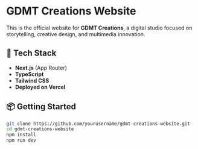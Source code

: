 # GDMT Creations Website

This is the official website for **GDMT Creations**, a digital studio focused on storytelling, creative design, and multimedia innovation.

## 🚀 Tech Stack

- **Next.js** (App Router)
- **TypeScript**
- **Tailwind CSS**
- **Deployed on Vercel**

## 📦 Getting Started

```bash
git clone https://github.com/yourusername/gdmt-creations-website.git
cd gdmt-creations-website
npm install
npm run dev
```

